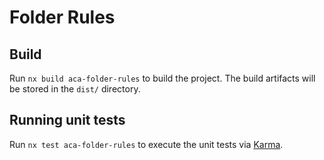 # Folder Rules

## Build

Run `nx build aca-folder-rules` to build the project. The build artifacts will be stored in the `dist/` directory.

## Running unit tests

Run `nx test aca-folder-rules` to execute the unit tests via [Karma](https://karma-runner.github.io).
